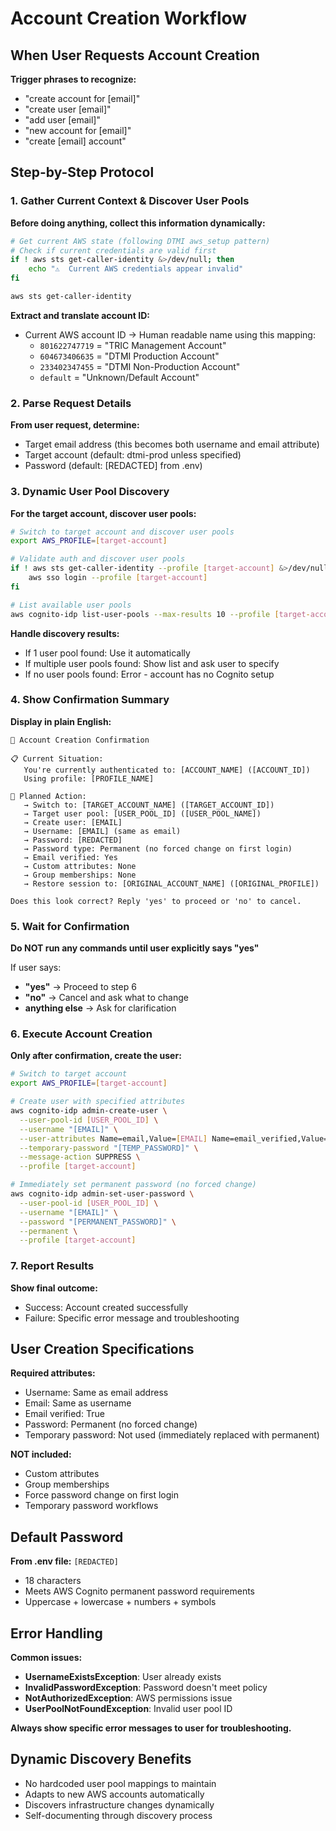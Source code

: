 # Account Creation Workflow

## When User Requests Account Creation

**Trigger phrases to recognize:**
- "create account for [email]"
- "create user [email]" 
- "add user [email]"
- "new account for [email]"
- "create [email] account"

## Step-by-Step Protocol

### 1. Gather Current Context & Discover User Pools
**Before doing anything, collect this information dynamically:**

```bash
# Get current AWS state (following DTMI aws_setup pattern)
# Check if current credentials are valid first
if ! aws sts get-caller-identity &>/dev/null; then
    echo "⚠️  Current AWS credentials appear invalid"
fi

aws sts get-caller-identity
```

**Extract and translate account ID:**
- Current AWS account ID → Human readable name using this mapping:
  - `801622747719` = "TRIC Management Account"
  - `604673406635` = "DTMI Production Account" 
  - `233402347455` = "DTMI Non-Production Account"
  - `default` = "Unknown/Default Account"

### 2. Parse Request Details
**From user request, determine:**
- Target email address (this becomes both username and email attribute)
- Target account (default: dtmi-prod unless specified)
- Password (default: [REDACTED] from .env)

### 3. Dynamic User Pool Discovery
**For the target account, discover user pools:**

```bash
# Switch to target account and discover user pools
export AWS_PROFILE=[target-account]

# Validate auth and discover user pools
if ! aws sts get-caller-identity --profile [target-account] &>/dev/null; then
    aws sso login --profile [target-account]
fi

# List available user pools
aws cognito-idp list-user-pools --max-results 10 --profile [target-account]
```

**Handle discovery results:**
- If 1 user pool found: Use it automatically
- If multiple user pools found: Show list and ask user to specify
- If no user pools found: Error - account has no Cognito setup

### 4. Show Confirmation Summary

**Display in plain English:**

```
👤 Account Creation Confirmation

📋 Current Situation:
   You're currently authenticated to: [ACCOUNT_NAME] ([ACCOUNT_ID])
   Using profile: [PROFILE_NAME]

🎯 Planned Action:
   → Switch to: [TARGET_ACCOUNT_NAME] ([TARGET_ACCOUNT_ID])
   → Target user pool: [USER_POOL_ID] ([USER_POOL_NAME])
   → Create user: [EMAIL]
   → Username: [EMAIL] (same as email)
   → Password: [REDACTED]
   → Password type: Permanent (no forced change on first login)
   → Email verified: Yes
   → Custom attributes: None
   → Group memberships: None
   → Restore session to: [ORIGINAL_ACCOUNT_NAME] ([ORIGINAL_PROFILE])

Does this look correct? Reply 'yes' to proceed or 'no' to cancel.
```

### 5. Wait for Confirmation
**Do NOT run any commands until user explicitly says "yes"**

If user says:
- **"yes"** → Proceed to step 6
- **"no"** → Cancel and ask what to change
- **anything else** → Ask for clarification

### 6. Execute Account Creation
**Only after confirmation, create the user:**

```bash
# Switch to target account
export AWS_PROFILE=[target-account]

# Create user with specified attributes
aws cognito-idp admin-create-user \
  --user-pool-id [USER_POOL_ID] \
  --username "[EMAIL]" \
  --user-attributes Name=email,Value=[EMAIL] Name=email_verified,Value=true \
  --temporary-password "[TEMP_PASSWORD]" \
  --message-action SUPPRESS \
  --profile [target-account]

# Immediately set permanent password (no forced change)
aws cognito-idp admin-set-user-password \
  --user-pool-id [USER_POOL_ID] \
  --username "[EMAIL]" \
  --password "[PERMANENT_PASSWORD]" \
  --permanent \
  --profile [target-account]
```

### 7. Report Results
**Show final outcome:**
- Success: Account created successfully
- Failure: Specific error message and troubleshooting

## User Creation Specifications

**Required attributes:**
- Username: Same as email address
- Email: Same as username
- Email verified: True
- Password: Permanent (no forced change)
- Temporary password: Not used (immediately replaced with permanent)

**NOT included:**
- Custom attributes
- Group memberships  
- Force password change on first login
- Temporary password workflows

## Default Password
**From .env file:** `[REDACTED]`
- 18 characters
- Meets AWS Cognito permanent password requirements
- Uppercase + lowercase + numbers + symbols

## Error Handling

**Common issues:**
- **UsernameExistsException**: User already exists
- **InvalidPasswordException**: Password doesn't meet policy
- **NotAuthorizedException**: AWS permissions issue
- **UserPoolNotFoundException**: Invalid user pool ID

**Always show specific error messages to user for troubleshooting.**

## Dynamic Discovery Benefits

- No hardcoded user pool mappings to maintain
- Adapts to new AWS accounts automatically
- Discovers infrastructure changes dynamically
- Self-documenting through discovery process